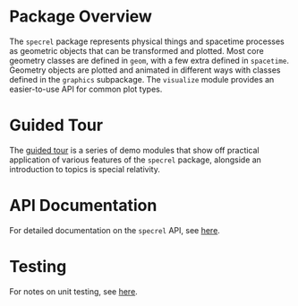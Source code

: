 # Package Overview
The `specrel` package represents physical things and spacetime processes as geometric objects that can be transformed and plotted. Most core geometry classes are defined in `geom`, with a few extra defined in `spacetime`. Geometry objects are plotted and animated in different ways with classes defined in the `graphics` subpackage. The `visualize` module provides an easier-to-use API for common plot types.

# Guided Tour
The [guided tour](guided_tour) is a series of demo modules that show off practical application of various features of the `specrel` package, alongside an introduction to topics is special relativity.

# API Documentation
For detailed documentation on the `specrel` API, see [here](api/specrel).

# Testing
For notes on unit testing, see [here](testing.md).